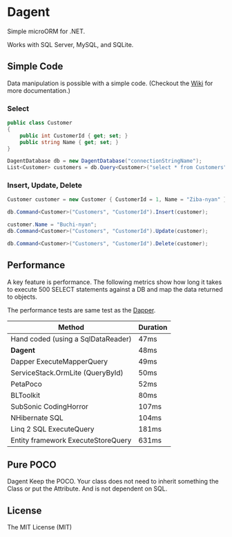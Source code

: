 # Dagent
Simple microORM for .NET. 

Works with SQL Server, MySQL, and SQLite.
## Simple Code
Data manipulation is possible with a simple code.
(Checkout the [Wiki](https://github.com/akawa777/Dagent/wiki) for more documentation.)
### Select
```cs
public class Customer
{
    public int CustomerId { get; set; }
    public string Name { get; set; }        
}

DagentDatabase db = new DagentDatabase("connectionStringName");
List<Customer> customers = db.Query<Customer>("select * from Customers").List();
```
### Insert, Update, Delete
```cs
Customer customer = new Customer { CustomerId = 1, Name = "Ziba-nyan" };

db.Command<Customer>("Customers", "CustomerId").Insert(customer);

customer.Name = "Buchi-nyan";
db.Command<Customer>("Customers", "CustomerId").Update(customer);

db.Command<Customer>("Customers", "CustomerId").Delete(customer);
```
## Performance
A key feature is performance. The following metrics show how long it takes to execute 500 SELECT statements against a DB and map the data returned to objects.

The performance tests are same test as the [Dapper](https://github.com/StackExchange/dapper-dot-net "Dapper").

|Method|Duration|
|---|---|
|Hand coded (using a SqlDataReader)|47ms|
|**Dagent**|48ms|
|Dapper ExecuteMapperQuery|49ms|
|ServiceStack.OrmLite (QueryById)|50ms|
|PetaPoco|52ms|
|BLToolkit|80ms|
|SubSonic CodingHorror|107ms|
|NHibernate SQL|104ms|
|Linq 2 SQL ExecuteQuery|181ms|
|Entity framework ExecuteStoreQuery|631ms|

## Pure POCO
Dagent Keep the POCO. Your class does not need to inherit something the Class or put the Attribute. And is not dependent on SQL.
## License
The MIT License (MIT)
